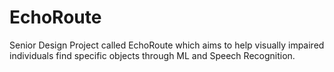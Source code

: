 # EchoRoute
Senior Design Project called EchoRoute which aims to help visually impaired individuals find specific objects through ML and Speech Recognition. 
